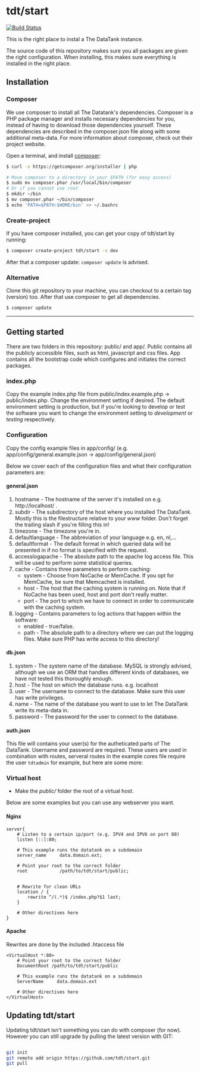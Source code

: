 # tdt/start

[![Build Status](https://travis-ci.org/tdt/start.png)](https://travis-ci.org/tdt/start)

This is the right place to instal a The DataTank instance.

The source code of this repository makes sure you all packages are given the right configuration. When installing, this makes sure everything is installed in the right place.


## Installation

### Composer

We use composer to install all The Datatank's dependencies. Composer is a PHP package manager and installs necessary dependencies for you, instead of having to download those dependencies yourself. These dependencies are described in the composer.json file along with some additional meta-data. For more information about composer, check out their project website.

Open a terminal, and install [composer](http://getcomposer.org/download/):

``` bash
$ curl -s https://getcomposer.org/installer | php

# Move composer to a directory in your $PATH (for easy access)
$ sudo mv composer.phar /usr/local/bin/composer
# Or if you cannot use root
$ mkdir ~/bin
$ mv composer.phar ~/bin/composer
$ echo 'PATH=$PATH:$HOME/bin' >> ~/.bashrc
```

### Create-project

If you have composer installed, you can get your copy of tdt/start by running:

``` bash
$ composer create-project tdt/start -s dev
```

After that a composer update: `composer update` is advised.

### Alternative

Clone this git repository to your machine, you can checkout to a certain tag (version) too.
After that use composer to get all dependencies.

``` bash
$ composer update
```


- - -


## Getting started

There are two folders in this repository: public/ and app/. Public contains all the publicly accessible files, such as html, javascript and css files. App contains all the bootstrap code which configures and initiates the correct packages.

### index.php

Copy the example index.php file from public/index.example.php &rarr; public/index.php. Change the environment setting if desired. The default environment setting is production, but if you're looking to develop or test the software you want to change the environment setting to _development_ or  _testing_ respectively.

### Configuration

Copy the config example files in app/config/ (e.g. app/config/general.example.json &rarr; app/config/general.json)

Below we cover each of the configuration files and what their configuration parameters are:

#### general.json

1. hostname - The hostname of the server it's installed on e.g. http://localhost/ .
2. subdir - The subdirectory of the host where you installed The DataTank. Mostly this is the filestructure relative to your _www_ folder. Don't forget the trailing slash if you're filling this in!
3. timezone - The timezone you're in.
4. defaultlanguage - The abbreviation of your language e.g. en, nl,...
5. defaultformat - The default format in which queried data will be presented in if no format is specified with the request.
6. accesslogapache - The absolute path to the apache log access file. This will be used to perform some statistical queries.
7. cache - Contains three parameters to perform caching:
    + system - Choose from NoCache or MemCache. If you opt for MemCache, be sure that Memcached is installed.
    + host - The host that the caching system is running on. Note that if NoCache has been used, host and port don't really matter.
    + port - The port to which we have to connect in order to communicate with the caching system.
8. logging - Contains parameters to log actions that happen within the software:
    + enabled - true/false.
    + path - The absolute path to a directory where we can put the logging files. Make sure PHP has write access to this directory!

#### db.json

1. system - The system name of the database. MySQL is strongly advised, although we use an ORM that handles different kinds of databases, we have not tested this thoroughly enough.
2. host - The host on which the database runs. e.g. localhost
3. user - The username to connect to the database. Make sure this user has write privileges.
4. name - The name of the database you want to use to let The DataTank write its meta-data in.
5. password - The password for the user to connect to the database.

#### auth.json

This file will contains your user(s) for the autheticated parts of The DataTank. Username and password are required.
These users are used in combination with routes, serveral routes in the example cores file require the user `tdtadmin` for example, but here are some more:

### Virtual host

* Make the *public/* folder the root of a virtual host.

Below are some examples but you can use any webserver you want.


#### Nginx

``` Nginx
server{
    # Listen to a certain ip/port (e.g. IPV4 and IPV6 on port 80)
    listen [::]:80;

    # This example runs the datatank on a subdomain
    server_name     data.domain.ext;

    # Point your root to the correct folder
    root            /path/to/tdt/start/public;


    # Rewrite for clean URLs
    location / {
        rewrite ^/(.*)$ /index.php?$1 last;
    }

    # Other directives here
}
```


#### Apache

Rewrites are done by the included .htaccess file

``` ApacheConf
<VirtualHost *:80>
    # Point your root to the correct folder
    DocumentRoot /path/to/tdt/start/public

    # This example runs the datatank on a subdomain
    ServerName     data.domain.ext

    # Other directives here
</VirtualHost>
```


## Updating tdt/start

Updating tdt/start isn't something you can do with composer (for now). However you can still upgrade by pulling the latest version with GIT:

``` bash

git init
git remote add origin https://github.com/tdt/start.git
git pull

```

